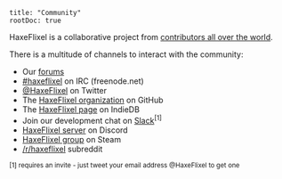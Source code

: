 ```
title: "Community"
rootDoc: true
```

HaxeFlixel is a collaborative project from [contributors all over the world](https://github.com/HaxeFlixel/flixel/graphs/contributors).

There is a multitude of channels to interact with the community:

- Our [forums](http://forum.haxeflixel.com/)
- [#haxeflixel](http://webchat.freenode.net/?channels=%23haxeflixel&uio=d4) on IRC (freenode.net)
- [@HaxeFlixel](https://twitter.com/HaxeFlixel) on Twitter
- The [HaxeFlixel organization](http://github.com/haxeflixel) on GitHub
- The [HaxeFlixel page](http://www.indiedb.com/engines/haxeflixel) on IndieDB
- Join our development chat on [Slack](https://haxeflixel.slack.com/)<sup>[1]</sup>
- [HaxeFlixel server](https://discord.gg/0uEuWH3spjck73Lo) on Discord
- [HaxeFlixel group](http://steamcommunity.com/groups/haxeflixel) on Steam
- [/r/haxeflixel](https://www.reddit.com/r/haxeflixel) subreddit

<sup>[1] requires an invite - just tweet your email address @HaxeFlixel to get one</sup>
